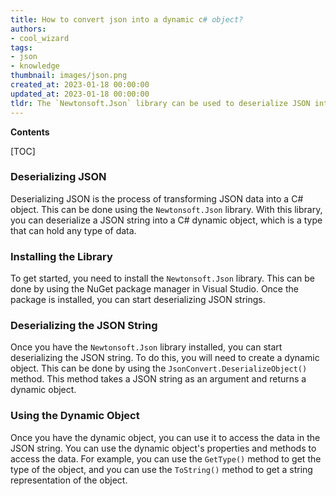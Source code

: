 ```yaml
---
title: How to convert json into a dynamic c# object?
authors:
- cool_wizard
tags:
- json
- knowledge
thumbnail: images/json.png
created_at: 2023-01-18 00:00:00
updated_at: 2023-01-18 00:00:00
tldr: The `Newtonsoft.Json` library can be used to deserialize JSON into a dynamic C# object.
---
```


**Contents**

[TOC]

### Deserializing JSON

Deserializing JSON is the process of transforming JSON data into a C# object. This can be done using the `Newtonsoft.Json` library. With this library, you can deserialize a JSON string into a C# dynamic object, which is a type that can hold any type of data.

### Installing the Library

To get started, you need to install the `Newtonsoft.Json` library. This can be done by using the NuGet package manager in Visual Studio. Once the package is installed, you can start deserializing JSON strings.

### Deserializing the JSON String

Once you have the `Newtonsoft.Json` library installed, you can start deserializing the JSON string. To do this, you will need to create a dynamic object. This can be done by using the `JsonConvert.DeserializeObject()` method. This method takes a JSON string as an argument and returns a dynamic object.

### Using the Dynamic Object

Once you have the dynamic object, you can use it to access the data in the JSON string. You can use the dynamic object's properties and methods to access the data. For example, you can use the `GetType()` method to get the type of the object, and you can use the `ToString()` method to get a string representation of the object.
